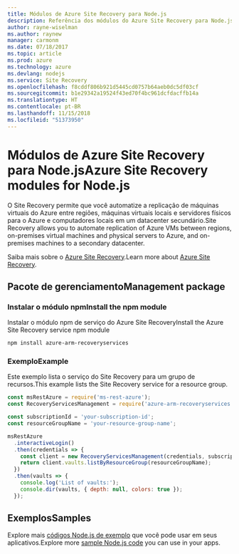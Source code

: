 ```yaml
---
title: Módulos de Azure Site Recovery para Node.js
description: Referência dos módulos do Azure Site Recovery para Node.js
author: rayne-wiselman
ms.author: raynew
manager: carmonm
ms.date: 07/18/2017
ms.topic: article
ms.prod: azure
ms.technology: azure
ms.devlang: nodejs
ms.service: Site Recovery
ms.openlocfilehash: f8cddf806b921d5445cd0757b64aeb0dc5df03cf
ms.sourcegitcommit: b1e29342a19524f43ed70f4bc961dcfdacffb14a
ms.translationtype: HT
ms.contentlocale: pt-BR
ms.lasthandoff: 11/15/2018
ms.locfileid: "51373950"
---
```

# <a name="azure-site-recovery-modules-for-nodejs"></a><span data-ttu-id="fcacf-103">Módulos de Azure Site Recovery para Node.js</span><span class="sxs-lookup"><span data-stu-id="fcacf-103">Azure Site Recovery modules for Node.js</span></span>

<span data-ttu-id="fcacf-104">O Site Recovery permite que você automatize a replicação de máquinas virtuais do Azure entre regiões, máquinas virtuais locais e servidores físicos para o Azure e computadores locais em um datacenter secundário.</span><span class="sxs-lookup"><span data-stu-id="fcacf-104">Site Recovery allows you to automate replication of Azure VMs between regions, on-premises virtual machines and physical servers to Azure, and on-premises machines to a secondary datacenter.</span></span>

<span data-ttu-id="fcacf-105">Saiba mais sobre o [Azure Site Recovery](https://docs.microsoft.com/azure/site-recovery/site-recovery-overview).</span><span class="sxs-lookup"><span data-stu-id="fcacf-105">Learn more about [Azure Site Recovery](https://docs.microsoft.com/azure/site-recovery/site-recovery-overview).</span></span>

## <a name="management-package"></a><span data-ttu-id="fcacf-106">Pacote de gerenciamento</span><span class="sxs-lookup"><span data-stu-id="fcacf-106">Management package</span></span>

### <a name="install-the-npm-module"></a><span data-ttu-id="fcacf-107">Instalar o módulo npm</span><span class="sxs-lookup"><span data-stu-id="fcacf-107">Install the npm module</span></span>

<span data-ttu-id="fcacf-108">Instalar o módulo npm de serviço do Azure Site Recovery</span><span class="sxs-lookup"><span data-stu-id="fcacf-108">Install the Azure Site Recovery service npm module</span></span>

```bash
npm install azure-arm-recoveryservices
```

### <a name="example"></a><span data-ttu-id="fcacf-109">Exemplo</span><span class="sxs-lookup"><span data-stu-id="fcacf-109">Example</span></span>

<span data-ttu-id="fcacf-110">Este exemplo lista o serviço do Site Recovery para um grupo de recursos.</span><span class="sxs-lookup"><span data-stu-id="fcacf-110">This example lists the Site Recovery service for a resource group.</span></span>

```javascript
const msRestAzure = require('ms-rest-azure');
const RecoveryServicesManagement = require('azure-arm-recoveryservices');

const subscriptionId = 'your-subscription-id';
const resourceGroupName = 'your-resource-group-name';

msRestAzure
  .interactiveLogin()
  .then(credentials => {
    const client = new RecoveryServicesManagement(credentials, subscriptionId);
    return client.vaults.listByResourceGroup(resourceGroupName);
  })
  .then(vaults => {
    console.log('List of vaults:');
    console.dir(vaults, { depth: null, colors: true });
  });
```

## <a name="samples"></a><span data-ttu-id="fcacf-111">Exemplos</span><span class="sxs-lookup"><span data-stu-id="fcacf-111">Samples</span></span>

<span data-ttu-id="fcacf-112">Explore mais [códigos Node.js de exemplo](https://azure.microsoft.com/resources/samples/?platform=nodejs) que você pode usar em seus aplicativos.</span><span class="sxs-lookup"><span data-stu-id="fcacf-112">Explore more [sample Node.js code](https://azure.microsoft.com/resources/samples/?platform=nodejs) you can use in your apps.</span></span>
